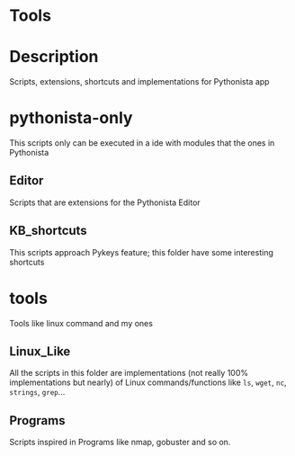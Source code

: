 # Tools

# Description
Scripts, extensions, shortcuts and implementations for Pythonista app

# pythonista-only
This scripts only can be executed in a ide with modules that the ones in
Pythonista
## Editor
Scripts that are extensions for the Pythonista Editor

## KB_shortcuts
This scripts approach Pykeys feature; this folder have some interesting shortcuts

# tools
Tools like linux command and my ones
## Linux_Like
All the scripts in this folder are implementations (not really 100% implementations  but nearly)
of Linux commands/functions like `ls`, `wget`, `nc`, `strings`, `grep`...

## Programs
Scripts inspired in Programs like nmap, gobuster and so on.
